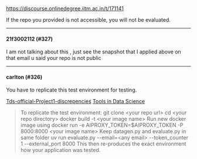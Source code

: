 https://discourse.onlinedegree.iitm.ac.in/t/171141

If the repo you provided is not accessible,  you will not be evaluated.</p><hr>

<h4>21f3002112 (#327)</h4>
<p>I am not talking about this , just see the snapshot that I applied above on that email u said your repo is not public</p><hr>

<h4>carlton (#326)</h4>
<p>You have to replicate this test environment for testing.</p>
<aside class="quote quote-modified" data-post="316" data-topic="171141">
<div class="title">
<div class="quote-controls"></div>

<a href="https://discourse.onlinedegree.iitm.ac.in/t/tds-official-project1-discrepencies/171141/316">Tds-official-Project1-discrepencies</a> <a class="badge-category__wrapper" href="/c/courses/tds-kb/34"><span class="badge-category --has-parent" data-category-id="34" data-drop-close="true" data-parent-category-id="9" style="--category-badge-color: #0088CC; --category-badge-text-color: #FFFFFF; --parent-category-badge-color: #3AB54A;" title="This category is created to address subject-specific queries related to Tools in Data Science"><span class="badge-category__name">Tools in Data Science</span></span></a>
</div>
<blockquote>
    To replicate the test environment: 
git clone &lt;your repo url&gt; 
cd &lt;your repo directory&gt; 
docker build -t &lt;your image name&gt; 
Run new docker image using 
docker run -e AIPROXY_TOKEN=$AIPROXY_TOKEN -P 8000:8000 &lt;your image name&gt; 
Keep datagen.py and evaluate.py in same folder 
uv run evaluate.py --email=&lt;any email&gt; --token_counter 1 --external_port 8000 
This then re-produces the exact environment how your application was  tested.